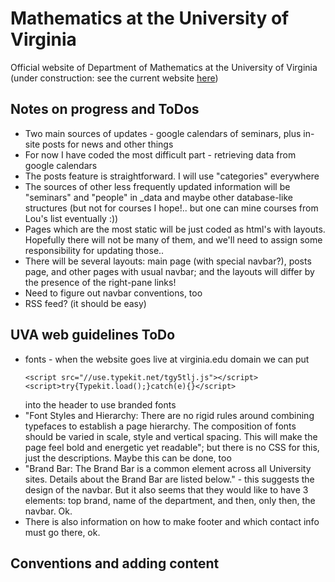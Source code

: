 # Mathematics at the University of Virginia

Official website of Department of Mathematics at the University of Virginia (under construction: see the current website [here](http://www.math.virginia.edu/))

## Notes on progress and ToDos

- Two main sources of updates - google calendars of seminars, plus in-site posts for news and other things
- For now I have coded the most difficult part - retrieving data from google calendars
- The posts feature is straightforward. I will use "categories" everywhere
- The sources of other less frequently updated information will be "seminars" and "people" in \_data and maybe other database-like structures (but not for courses I hope!.. but one can mine courses from Lou's list eventually :))
- Pages which are the most static will be just coded as html's with layouts. Hopefully there will not be many of them, and we'll need to assign some responsibility for updating those..
- There will be several layouts: main page (with special navbar?), posts page, and other pages with usual navbar; and the layouts will differ by the presence of the right-pane links!
- Need to figure out navbar conventions, too
- RSS feed? (it should be easy)

## UVA web guidelines ToDo

- fonts - when the website goes live at virginia.edu domain we can put
  ```
  <script src="//use.typekit.net/tgy5tlj.js"></script>
  <script>try{Typekit.load();}catch(e){}</script>
  ```
  into the header to use branded fonts
- "Font Styles and Hierarchy: There are no rigid rules around combining typefaces to establish a page hierarchy. The composition of fonts should be varied in scale, style and vertical spacing. This will make the page feel bold and energetic yet readable"; but there is no CSS for this, just the descriptions. Maybe this can be done, too
- "Brand Bar: The Brand Bar is a common element across all University sites. Details about the Brand Bar are
listed below." - this suggests the design of the navbar. But it also seems that they would like to have 3 elements: top brand, name of the department, and then, only then, the navbar. Ok.
- There is also information on how to make footer and which contact info must go there, ok.

## Conventions and adding content
